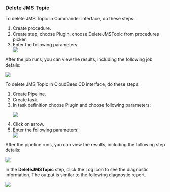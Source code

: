 <h3>Delete JMS Topic</h3>
                <p>To delete JMS Topic in Commander interface, do these steps:</p>
                <ol>
                    <li>Create procedure.</li>
                    <li>Create step, choose Plugin, choose DeleteJMSTopic from procedures
                    picker.</li>
                    <li>Enter the following parameters: </li>
                    <img src="../../plugins/EC-WebSphere/images/DeleteJMSTopic/ProcedureConfig.png" />
                </ol>
                <p>After the job runs, you can view the results, including the following
                job details:</p>
                <img src="../../plugins/EC-WebSphere/images/DeleteJMSTopic/ProcedureResult.png" />
                <p>To delete JMS Topic in CloudBees CD interface, do these steps:</p>
                <ol>
                    <li>Create Pipeline.</li>
                    <li>Create task.</li>
                    <li>In task definition choose Plugin and choose following parameters:
                    <p><img src="../../plugins/EC-WebSphere/images/DeleteJMSTopic/PipelinePicker.png" /></p>
                    </li>
                    <li>Click on arrow.</li>
                    <li>Enter the following parameters: </li>
                    <img src="../../plugins/EC-WebSphere/images/DeleteJMSTopic/PipelineConfig.png" />
                </ol>
                <p>After the pipeline runs, you can view the results, including the
                following step details:</p>
                <img src="../../plugins/EC-WebSphere/images/DeleteJMSTopic/PipelineResult.png" />
                <p>In the <b>DeleteJMSTopic</b> step, click the Log icon to see the
                diagnostic information. The output is similar to the following
                diagnostic report.</p>
                <img src="../../plugins/EC-WebSphere/images/DeleteJMSTopic/ProcedureLog.png" />